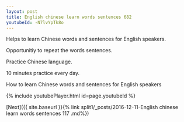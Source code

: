 ```yaml
---
layout: post
title: English chinese learn words sentences 682 
youtubeId: -N7lvYpTk8o
---
```

 
 
Helps to learn Chinese words and sentences for English speakers.

Opportunitiy to repeat the words sentences. 

Practice Chinese language. 
 
10 minutes practice every day. 
 
How to learn Chinese words and sentences for English speakers 
 
{% include youtubePlayer.html id=page.youtubeId %}
 
 
[Next]({{ site.baseurl }}{% link  split1/_posts/2016-12-11-English chinese learn words sentences 117 .md%})
 
